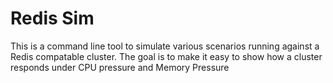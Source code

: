 # Redis Sim

This is a command line tool to simulate various scenarios running against a Redis compatable cluster.
The goal is to make it easy to show how a cluster responds under CPU pressure and Memory Pressure 
